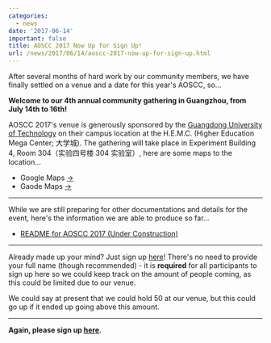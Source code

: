 ```yaml
---
categories:
  - news
date: '2017-06-14'
important: false
title: AOSCC 2017 Now Up for Sign Up!
url: /news/2017/06/14/aoscc-2017-now-up-for-sign-up.html
---
```



After several months of hard work by our community members, we have finally settled on a venue and a date for this year's AOSCC, so...

**Welcome to our 4th annual community gathering in Guangzhou, from July 14th to 16th!**

AOSCC 2017's venue is generously sponsored by the
[Guangdong University of Technology](http://www.gdut.edu.cn/) on their
campus location at the H.E.M.C. (Higher Education Mega Center; 大学城). The gathering will take place in Experiment Building 4, Room 304（实验四号楼 304
实验室）, here are some maps to the location...

- Google Maps
[→](https://www.google.com.sg/maps/place/Guangdong+University+of+Technology+Experiment+Building+4,+Panyu+Qu,+Guangzhou+Shi,+Guangdong+Sheng,+China/@23.0400275,113.3957348,16z/data=!4m5!3m4!1s0x3403aad94a278a3f:0xf2ebd2723d97b2f5!8m2!3d23.0378993!4d113.3997973?hl=en)
- Gaode Maps [→](https://gaode.com/search?query=%E4%B8%AD%E5%9B%BD%E5%B9%BF%E4%B8%9C%E7%9C%81%E5%B9%BF%E5%B7%9E%E5%B8%82%E7%95%AA%E7%A6%BA%E5%8C%BA%E5%B9%BF%E4%B8%9C%E5%B7%A5%E4%B8%9A%E5%A4%A7%E5%AD%A6%E5%AE%9E%E9%AA%8C%E5%9B%9B%E5%8F%B7%E6%A5%BC&city=110000&geoobj=116.302288%7C39.808925%7C116.618145%7C40.006178&zoom=12)

--------

While we are still preparing for other documentations and details for the event, here's the information we are able to produce so far...

- [README for AOSCC 2017 (Under Construction)](https://github.com/AOSC-Dev/aoscc/tree/master/2017)

--------

Already made up your mind? Just sign up [here](https://survey.aosc.io/index.php/557612)! There's no need to provide your full name (though recommended) - it is **required** for all participants to sign up here so we could keep track on the amount of people coming, as this could be limited due to our venue.

We could say at present that we could hold 50 at our venue, but this could go up if it ended up going above this amount.

--------

**Again, please sign up [here](https://survey.aosc.io/index.php/557612).**